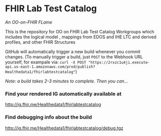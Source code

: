 # FHIR Lab Test Catalog

*An OO-on-FHIR FLame*

This is the repository for OO on FHIR Lab Test Catalog Workgroups which includes the logical model , mappings from EDOS and IHE LTC and derived profiles, and other FHIR Structures

GitHub will automatically trigger a new build whenever you commit changes.
(To manually trigger a build, just `POST` to the Webhook URL yourself, for exampale via:
`curl -X POST "https://2rxzc1u4ji.execute-api.us-east-1.amazonaws.com/prod/publish?Healthedata1/fhirlabtestcatalog"`)

*Note: a build takes 2-3 minutes to complete. Then you can...*

### Find your rendered IG automatically available at

http://ig.fhir.me/Healthedata1/fhirlabtestcatalog

### Find debugging info about the build

http://ig.fhir.me/Healthedata1/fhirlabtestcatalog/debug.tgz

